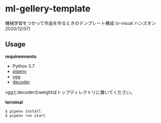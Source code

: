 # ml-gellery-template
機械学習をつかって作品を作るときのテンプレート構成 (x-visual ハンズオン 2020/12/07)

## Usage

**requiremnents**
- Python 3.7
- [pipenv](https://github.com/pypa/pipenv)
- [vgg](https://drive.google.com/file/d/1bMfhMMwPeXnYSQI6cDWElSZxOxc6aVyr/view?usp=sharing)
- [decoder](https://drive.google.com/file/d/1EpkBA2K2eYILDSyPTt0fztz59UjAIpZU/view?usp=sharing)

vggとdecoderのweightはトップディレクトリに置いてください。

**terminal**
```
$ pipenv install
$ pipenv run start
```
